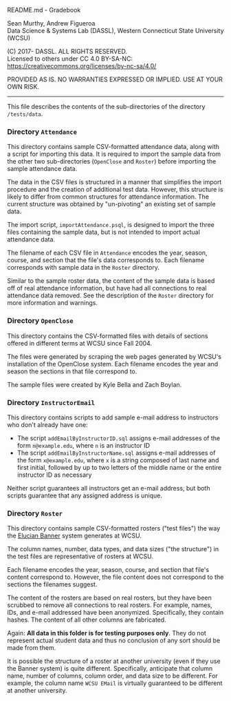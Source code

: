 README.md - Gradebook

Sean Murthy, Andrew Figueroa   
Data Science & Systems Lab (DASSL), Western Connecticut State University (WCSU)

(C) 2017- DASSL. ALL RIGHTS RESERVED.   
Licensed to others under CC 4.0 BY-SA-NC:   
https://creativecommons.org/licenses/by-nc-sa/4.0/

PROVIDED AS IS. NO WARRANTIES EXPRESSED OR IMPLIED. USE AT YOUR OWN RISK.

---

This file describes the contents of the sub-directories of the directory
`/tests/data`.

### Directory `Attendance`

This directory contains sample CSV-formatted attendance data, along with a
script for importing this data. It is required to import the sample data from
the other two sub-directories (`OpenClose` and `Roster`) before importing the
sample attendance data.

The data in the CSV files is structured in a manner that simplifies the import
procedure and the creation of additional test data. However, this structure is
likely to differ from common structures for attendance information. The current
structure was obtained by "un-pivoting" an existing set of sample data.

The import script, `importAttendance.psql`, is designed to import the three
files containing the sample data, but is not intended to import actual
attendance data.

The filename of each CSV file in `Attendance` encodes the year, season, course,
and section that the file's data corresponds to. Each filename corresponds with
sample data in the `Roster` directory.

Similar to the sample roster data, the content of the sample data is based off
of real attendance information, but have had all connections to real attendance
data removed. See the description of the `Roster` directory for more information
and warnings.

### Directory `OpenClose`

This directory contains the CSV-formatted files with details of sections offered
in different terms at WCSU since Fall 2004.

The files were generated by scraping the web pages generated by WCSU's installation
of the OpenClose system. Each filename encodes the year and season the sections
in that file correspond to.  

The sample files were created by Kyle Bella and Zach Boylan.

### Directory `InstructorEmail`

This directory contains scripts to add sample e-mail address to instructors who
don't already have one:

- The script `addEmailByInstructorID.sql` assigns e-mail addresses of the form
`n@example.edu`, where `n` is an instructor ID
- The script `addEmailByInstructorName.sql` assigns e-mail addresses of the
form `x@example.edu`, where `x` is a string composed of last name and first
initial, followed by up to two letters of the middle name or the entire
instructor ID as necessary

Neither script guarantees all instructors get an e-mail address, but both
scripts guarantee that any assigned address is unique.

### Directory `Roster`

This directory contains sample CSV-formatted rosters ("test files") the way the [Elucian Banner](http://www.ellucian.com/student-information-system/) system generates at WCSU.

The column names, number, data types, and data sizes ("the structure") in the
test files are representative of rosters at WCSU.

Each filename encodes the year, season, course, and section that file's content
correspond to. However, the file content does not correspond to the sections the
filenames suggest.

The content of the rosters are based on real rosters, but they have been
scrubbed to remove all connections to real rosters. For example, names, IDs, and
e-mail addressed have been anonymized. Specifically, they contain hashes. The
content of all other columns are fabricated.

Again: **All data in this folder is for testing purposes only**. They do not
represent actual student data and thus no conclusion of any sort should be made
from them.

It is possible the structure of a roster at another university (even if they use the Banner system) is quite different. Specifically, anticipate that column name, number of columns, column order, and data size to be different. For example, the column name `WCSU EMail` is virtually guaranteed to be different at another university.
